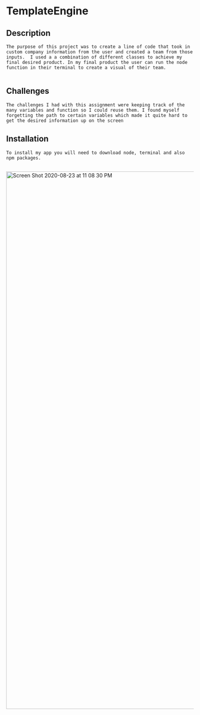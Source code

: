 # TemplateEngine

## Description
```
The purpose of this project was to create a line of code that took in custom company information from the user and created a team from those inputs.  I used a a combination of different classes to achieve my final desired product. In my final product the user can run the node function in their terminal to create a visual of their team.


```
## Challenges
```
The challenges I had with this assignment were keeping track of the many variables and function so I could reuse them. I found myself forgetting the path to certain variables which made it quite hard to get the desired information up on the screen

```
## Installation
```
To install my app you will need to download node, terminal and also npm packages.
```

##
<img width="1440" alt="Screen Shot 2020-08-23 at 11 08 30 PM" src="https://user-images.githubusercontent.com/67929846/91009557-aaffcc80-e595-11ea-8b05-f28bd657cf1e.png">
